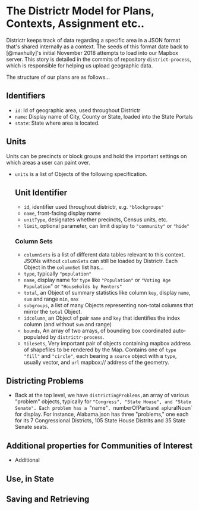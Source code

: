  
 # The Districtr Model for Plans, Contexts, Assignment etc..
 
 Districtr keeps track of data regarding a specific area in a JSON format that's
 shared internally as a context. The seeds of this format date back to [@maxhully]'s 
 initial November 2018 attempts to load into our Mapbox server. This story is
 detailed in the commits of repository `district-process`, which is responsible
 for helping us upload geographic data.
 
 The structure of our plans are as follows...
 
 ## Identifiers
 
- `id`: Id of geographic area, used throughout Districtr
- `name`: Display name of City, County or State, loaded into the State Portals
- `state`: State where area is located.

## Units
Units can be precincts or block groups and hold the important settings on which
areas a user can paint over. 

 - `units` is a list of Objects of the following specification.
     ## Unit Identifier
     - `id`, identifier used throughout districtr, e.g. `"blockgroups"`
     - `name`, front-facing display name
     - `unitType`, designates whether precincts, Census units, etc.
     - `limit`, optional parameter, can limit display to `"community"` or `"hide"`
     ### Column Sets
     - `columnSets` is a list of different data tables relevant to this context. JSONs
     without `columnSets` can still be loaded by Districtr. Each Object in the `columnSet`
     list has...
     - `type`, typically `"population"`
     - `name`, display name for `type` like `"Population"` or `"Voting Age Population`" or `"Households by Renters"`
     - `total`, an Object of summary statistics like column `key`, display `name`, `sum` and range `min`, `max`
     - `subgroups`, a list of many Objects representing non-total columns that mirror the `total` Object.
     - `idcolumn`, an Object of pair `name` and `key` that identifies the index column (and without `sum` and range)
     - `bounds`, An array of two arrays, of bounding box coordinated auto-populated by `districtr-process`.
     - `tilesets`, Very important pair of objects containing mapbox address of shapefiles to be rendered by the Map.
     Contains one of `type` `"fill"` and `"circle"`, each bearing a `source` object with a `type`, usually vector,
     and `url` mapbox:// address of the geometry. 

## Districting Problems
- Back at the top level, we have `districtingProblems,`an array of various "problem" objects, typically for `"Congress",
 "State House", and "State Senate". Each problem has a `"name"`, `numberOfParts` and a `pluralNoun` for display.
 For instance, Alabama.json has three "problems," one each for its 7 Congressional Districts, 105 State House
Distrits and 35 State Senate seats. 

## Additional properties for Communities of Interest

  - Additional
  
## Use, in State

## Saving and Retrieving
